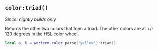 ## `color:triad()`

*Since: nightly builds only*

Returns the other two colors that form a triad. The other colors
are at +/- 120 degrees in the HSL color wheel.

```lua
local a, b = wezterm.color.parse("yellow"):triad()
```


